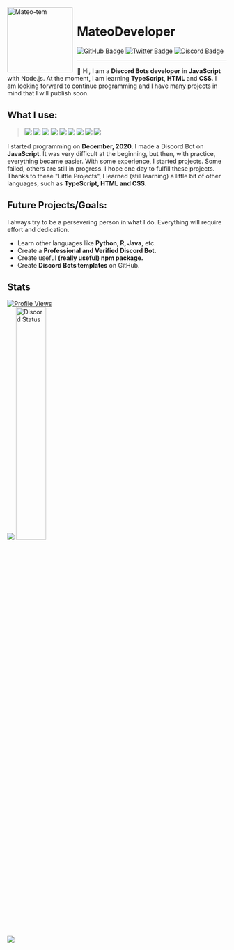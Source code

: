 <img width="150" height="150" align="left" style="float: left; margin: 0 10px 0 0;" alt="Mateo-tem" src="https://avatars.githubusercontent.com/u/79017590?v=4">

# MateoDeveloper


<div>
  <a href="https://github.com/Mateo-tem"><img src="https://img.shields.io/badge/-Github-000000?style=flat-square&labelColor=000000&logo=Github&logoColor=white&link=https://github.com/Mateo-tem" alt="GitHub Badge"/></a>
  <a href="https://twitter.com/MateoDeveloper_"><img src="https://img.shields.io/badge/-Twitter-000000?style=flat-square&labelColor=000000&logo=twitter&logoColor=white&link=https://twitter.com/izakdvlpr" alt="Twitter Badge"/></a>
  <a href="https://discord.com/users/910543706489237544"><img src="https://img.shields.io/badge/-Discord-000000?style=flat-square&labelColor=000000&logo=discord&logoColor=white&link=https://discord.com/users/461273822360895491" alt="Discord Badge"/></a>
</div>


---

👋 Hi, I am a **Discord Bots developer** in **JavaScript** with Node.js. At the moment, I am learning **TypeScript**, **HTML** and **CSS**. I am looking forward to continue programming and I have many projects in mind that I will publish soon.

<h2>What I use:</h2>

> <a href="https://javascript.com/"><img src="https://img.icons8.com/color/30/000000/javascript.png"/></a> 
<a href="https://nodejs.org/en/"><img src="https://img.icons8.com/windows/30/4caf50/node-js.png"/></a>
<a href="https://typescriptlang.org/"><img src="https://img.icons8.com/color/30/000000/typescript.png"/></a>
<a href="https://developer.mozilla.org/en-US/docs/Web/HTML"><img src="https://img.icons8.com/color/30/000000/html-5.png"/></a>
<a href="https://developer.mozilla.org/en-US/docs/web/CSS"><img src="https://img.icons8.com/color/30/0080FF/css3.png"/></a>
<a href="https://code.visualstudio.com/"><img src="https://img.icons8.com/ios-filled/30/0175c5/visual-studio-logo.png"/></a>
<a href="https://git-scm.com/"><img src="https://img.icons8.com/ios-filled/30/f4511e/git.png"/></a>
<a href="https://www.mongodb.com/"><img src="https://img.icons8.com/color/30/000000/mongodb.png"/></a>
<a href="https://www.npmjs.com/"><img src="https://img.icons8.com/color/30/000000/npm.png"/></a>

I started programming on **December, 2020**. I made a Discord Bot on **JavaScript**. It was very difficult at the beginning, but then, with practice, everything became easier. With some experience, I started projects. Some failed, others are still in progress. I hope one day to fulfill these projects. Thanks to these "Little Projects", I learned (still learning) a little bit of other languages, such as **TypeScript, HTML and CSS**.
  
<h2>Future Projects/Goals:</h2>

I always try to be a persevering person in what I do. Everything will require effort and dedication.
  
- Learn other languages like **Python, R, Java**, etc.
- Create a **Professional and Verified Discord Bot.**
- Create useful **(really useful) npm package.**
- Create **Discord Bots templates** on GitHub.
  
<h2>Stats</h2>
<a href="https://github.com/Mateo-tem"><img src="https://komarev.com/ghpvc/?username=Mateo-tem" alt="Profile Views"/></a>
<div>
<img src="https://github-readme-stats.vercel.app/api?username=mateo-tem&show_icons=true&theme=radical" />
<img width="37%" alt="Discord Status" src="https://lanyard.cnrad.dev/api/910543706489237544?bg=1f1f1f&borderRadius=5px">
</div>

<img src="https://github-readme-stats.vercel.app/api/top-langs/?username=mateo-tem&layout=compact&theme=radical" />  
